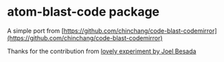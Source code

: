 # atom-blast-code package

A simple port from [https://github.com/chinchang/code-blast-codemirror](https://github.com/chinchang/code-blast-codemirror)

Thanks for the contribution from [lovely experiment by Joel Besada](https://twitter.com/JoelBesada/status/670343885655293952)

